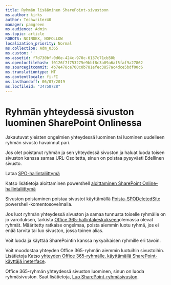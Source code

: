 ```yaml
---
title: Ryhmän lisääminen SharePoint-sivustoon
ms.author: kirks
author: Techwriter40
manager: pamgreen
ms.audience: Admin
ms.topic: article
ROBOTS: NOINDEX, NOFOLLOW
localization_priority: Normal
ms.collection: Adm_O365
ms.custom: ''
ms.assetid: f7d730bf-0d6e-424c-970c-6137c71cb50b
ms.openlocfilehash: f0126f7f753275e9bbf8c3a09a6af5faf9a27862
ms.sourcegitcommit: 4b7e478ce700c0b781efec3857ac4dce5bdf00c6
ms.translationtype: MT
ms.contentlocale: fi-FI
ms.lasthandoff: 06/07/2019
ms.locfileid: "34758728"
---
```

# <a name="create-group-connected-site-in-sharepoint-online"></a>Ryhmän yhteydessä sivuston luominen SharePoint Onlinessa

Jakautuvat yleisten ongelmien yhteydessä luominen tai luominen uudelleen ryhmän sivusto havainnut pari.

 Jos olet poistanut ryhmän ja sen yhteydessä sivuston ja haluat luoda toisen sivuston kanssa samaa URL-Osoitetta, sinun on poistaa pysyvästi Edellinen sivusto.

Lataa [SPO-hallintaliittymä](https://support.office.com/article/introduction-to-the-sharepoint-online-management-shell-c16941c3-19b4-4710-8056-34c034493429)

 Katso lisätietoja aloittaminen powershell [aloittaminen SharePoint Online-hallintaliittymä](https://docs.microsoft.com/powershell/module/sharepoint-online/remove-sposite?view=sharepoint-ps)

Sivuston poistaminen poistaa sivustot käyttämällä [Poista-SPODeletedSite](https://docs.microsoft.com/powershell/module/sharepoint-online/remove-sposite?view=sharepoint-ps) powershell-komentosovelmalla.

Jos luot ryhmän yhteydessä sivuston ja samaa tunnusta toiselle ryhmälle on jo varoituksen, tarkista [Office 365-hallintakeskukseen](https://admin.microsoft.com/Adminportal/Home?source=applauncher#/groups)olemassa olevat ryhmät. Määritetty ratkaise ongelmaa, poista aiemmin luotu ryhmä, jos ei enää tarvita tai luo sivuston, jossa toinen alias.

Voit luoda ja käyttää SharePointin kanssa nykyaikaisen ryhmille eri tavoin.

Voit muodostaa yhteyden Office 365-ryhmän aiemmin luotuihin sivustoihin. Lisätietoja Katso [yhteyden Office 365-ryhmälle, käyttämällä SharePoint-käyttäjä ineterface](https://docs.microsoft.com/sharepoint/dev/transform/modernize-connect-to-office365-group#connect-an-office-365-group-using-the-sharepoint-user-interface).

Office 365-ryhmän yhteydessä sivuston luominen, sinun on luoda ryhmäsivuston. Saat lisätietoja, [Luo SharePoint-ryhmäsivuston](https://support.office.com/article/create-a-team-site-in-sharepoint-ef10c1e7-15f3-42a3-98aa-b5972711777d).

